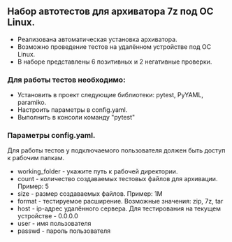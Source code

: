 ## Набор автотестов для архиватора 7z под ОС Linux.

- Реализована автоматическая установка архиватора.
- Возможно проведение тестов на удалённом устройстве под ОС Linux.
- В наборе представлены 6 позитивных и 2 негативные проверки.

### Для работы тестов необходимо:
 - Установить в проект следующие библиотеки: pytest, PyYAML, paramiko.
 - Настроить параметры в config.yaml.
 - Выполнить в консоли команду "pytest"

### Параметры config.yaml.

Для работы тестов у подключаемого пользователя должен быть доступ к рабочим папкам.
- working_folder - укажите путь к рабочей директории.
- count - количество создаваемых тестовых файлов для архивации. Пример: 5
- size - размер создаваемых файлов. Пример: 1M
- format - тестируемое расширение. Возможные значения: zip, 7z, tar
- host - ip-адрес удалённого сервера. Для тестирования на текущем устройстве - 0.0.0.0
- user - имя пользователя
- passwd - пароль пользователя
